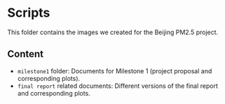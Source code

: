 # Scripts    

This folder contains the images we created for the Beijing PM2.5 project.

## Content      

- `milestone1` folder: Documents for Milestone 1 (project proposal and corresponding plots).    
- `final report` related documents: Different versions of the final report and corresponding plots.